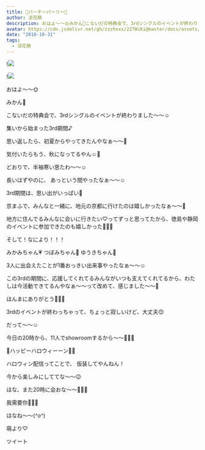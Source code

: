 ```yaml
---
title: 👻パーチーパーリー🎃
author: 涼花萌
description: おはよ〜〜🌞みかん🍊こないだの特典会で、3rdシングルのイベントが終わりました〜〜☺️集いから始まった3rd期間♪思い返したら、初...
avatar: https://cdn.jsdelivr.net/gh/zzzhxxx/227WiKi@master/docs/assets/photo/avatar/moe.jpg
date: "2018-10-31"
tags:
  - 涼花萌
---
```


!![](https://cdn.jsdelivr.net/gh/zzzhxxx/227WiKi-image@master/blog-image/moe-2018-10-31_1.jpg)

!![](https://cdn.jsdelivr.net/gh/zzzhxxx/227WiKi-image@master/blog-image/moe-2018-10-31_2.jpg)








おはよ〜〜🌞




みかん🍊












こないだの特典会で、3rdシングルのイベントが終わりました〜〜☺️






集いから始まった3rd期間♪







思い返したら、初夏からやってきたんやなぁ〜〜🎐




気付いたらもう、秋になってるやん☺️🍁







どおりで、半袖寒い思たわ〜〜☺️






長いはずやのに、
あっという間やったなぁ〜〜☺️










3rd期間は、思い出がいっぱい💓




京まふで、みんなと一緒に、地元の京都に行けたのは嬉しかったなぁ〜〜🍵







地方に住んでるみんなに会いに行きたい♡ってずっと思ってたから、徳島や静岡のイベントに参加できたのも嬉しかった🤗💓💓










そして！なにより！！！




みかみちゃん💗
つぼみちゃん💚
ゆうきちゃん💜



3人に出会えたことが1番おっきい出来事やったなぁ〜〜☺️







この3rdの期間に、応援してくれてるみんながいつも支えてくれてるから、わたしは今活動できてるんやなぁ〜〜って改めて、感じました〜〜🙈



ほんまにありがとう💓💓💓










3rdのイベントが終わっちゃって、ちょっと寂しいけど、大丈夫😊







だって〜〜☺️



今日の20時から、11人でshowroomするから〜〜🎈🎈🎈







🎉ハッピーハロウィーーン🎃👻




ハロウィン配信ってことで、
仮装してやんねん！





今から楽しみにしててな〜〜😉








ほな、また20時に会おな〜〜💓💓💓









我需要你💓💓💓











ほなね〜〜(*^o^*)


萌より♡


ツイート




